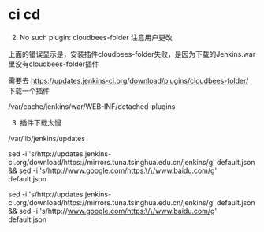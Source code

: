 <!--
 * @Author: wjn
 * @Date: 2020-08-23 10:01:21
 * @LastEditors: wjn
 * @LastEditTime: 2020-08-29 00:38:41
-->
# ci cd







2. No such plugin: cloudbees-folder   注意用户更改


上面的错误显示是，安装插件cloudbees-folder失败，是因为下载的Jenkins.war里没有cloudbees-folder插件

 需要去 https://updates.jenkins-ci.org/download/plugins/cloudbees-folder/ 下载一个插件

/var/cache/jenkins/war/WEB-INF/detached-plugins



3. 插件下载太慢

/var/lib/jenkins/updates

sed -i 's/http:\/\/updates.jenkins-ci.org\/download/https:\/\/mirrors.tuna.tsinghua.edu.cn\/jenkins/g' default.json && sed -i 's/http:\/\/www.google.com/https:\/\/www.baidu.com/g' default.json

sed -i 's/http:\/\/updates.jenkins-ci.org\/download/https:\/\/mirrors.tuna.tsinghua.edu.cn\/jenkins/g' default.json && sed -i 's/http:\/\/www.google.com/https:\/\/www.baidu.com/g' default.json





